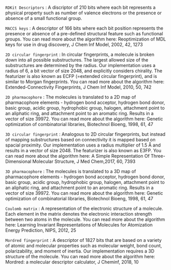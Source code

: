 `RDKit Descriptors`
: A discriptor of 210 bits where each bit represents a physical property such as number of valence electrons or the presence or absence of a small functional group.

`MACCS keys`
: A descriptor of 166 bits where each bit position represents the presence or absence of a pre-defined structural feature such as functional groups.
You can read more about the algorithm here: Reoptimization of MDL keys for use in drug discovery, J Chem Inf Model, 2002, 42, 1273

`2D circular fingerprint`
: In circular fingerprints, a molecule is broken down into all possible substructures. The largest allowed size of the substructures are determined by the radius. Our implementation uses a radius of 6, a bit vector of size 2048, and explicitly considers chirality. The featurizer is also known as ECFP (=extended circular fingerprint), and is similar to Morgan fingerprints. 
You can read more about the algorithm here: Extended-Connectivity Fingerprints, J Chem Inf Model, 2010, 50, 742

`2D pharmacophore`
: The molecules is translated to a 2D map of pharmacophore elements - hydrogen bond acceptor, hydrogen bond donor, basic group, acidic group, hydrophobic group, halogen, attachment point to an aliphatic ring, and attachment point to an aromatic ring. Results in a vector of size 39972.
You can read more about the algorithm here: Genetic optimization of combinatorial libraries, Biotechnol Bioeng, 1998, 61, 47

`3D circular fingerprint`
: Analogous to 2D circular fingerprints, but instead of mapping substructures based on connectivity it is mapped based on spacial proximity. Our implementation uses a radius multiplier of 1.5 Å and results in a vector of size 2048. The featurizer is also known as E3FP. 
You can read more about the algorithm here: A Simple Representation Of Three-Dimensional Molecular Structure, J Med Chem,2017, 60, 7393

`3D pharmacophore`
: The molecules is translated to a 3D map of pharmacophore elements - hydrogen bond acceptor, hydrogen bond donor, basic group, acidic group, hydrophobic group, halogen, attachment point to an aliphatic ring, and attachment point to an aromatic ring. Results in a vector of size 39972.
You can read more about the algorithm here: Genetic optimization of combinatorial libraries, Biotechnol Bioeng, 1998, 61, 47

`Coulomb matrix`
: A representation of the electronic structure of a molecule. Each element in the matrix denotes the electronic interaction strength between two atoms in the molecule. 
You can read more about the algorithm here: Learning Invariant Representations of Molecules for Atomization Energy Prediction, NIPS, 2012, 25

`Mordred fingerprint`
: A descriptor of 1827 bits that are based on a variety of atomic and molecular properties such as molecular weight, bond count, polarizability, and moment of inertia. Our implementation requires a 3D structure of the molecule.
You can read more about the algorithm here: Mordred: a molecular descriptor calculator, J Cheminf, 2018, 10